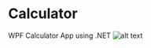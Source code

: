 # Calculator
WPF Calculator App using .NET
![alt text](https://github.com/roniabusayeed/Calculator/blob/master/calculatorImage.jpg?raw=true)
